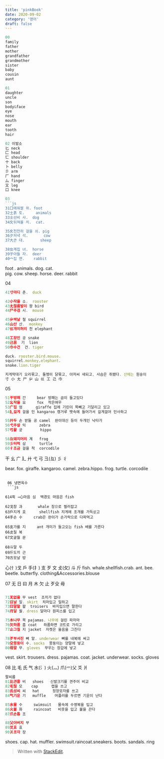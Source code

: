 ```yaml
---
title: 'pinkBook'
date: 2020-09-02
category: '영어'
draft: false
---
```

```js
00
family
father
mother
grandfather
grandmother
sister
baby
cousin
aunt

01
daughter
uncle
son
body&face
eye
nose
mouth
ear
tooth
hair

02 이발소
匕 neck
匚 head
匸 shoulder
十 back
卜 belly
卩 arm
厂 hand
厶 finger
又 leg
口 knee

03
```js
31囗에워쌀 위. foot 
32土흙 토.     animals
33士선비 사.  dog
34夂뒤쳐올 치.  cat.

35夊천천히 걸을 쇠. pig
36夕저녁 석.       cow
37大큰 대.       sheep

38女계집 녀.  horse
39子아들 자.  deer
40宀집 면.    rabbit 
```
 foot . animals. dog. cat.  
 pig. cow. sheep. 
 horse. deer. rabbit 
 
 04
```js
41寸마디 촌.  duck

42小작을 소.  rooster
43尢절름발이 왕 bird
44尸주검 시.  mouse

45屮싹날 철 squirrel
46山산 산.  monkey
47巛개미허리 천 elephant

48工장인 공 snake
49己몸  기  lion
50巾수건  건. tiger

duck. rooster.bird.mouse.
squirrel.monkey.elephant.
snake.lion.tiger

지게막대기 오리묶고, 돌멩이 닭묶고, 아저씨 새되고, 사슴은 쥐됐다. 산에는 원숭이
寸 小 尢 尸 屮 山 巛 工 己 巾
```
05
```js
51干방패 간     bear 방패는 곰이 들고있다
52幺작을 요     fox  작은여우
53广집 엄      giraffe 집에 기린이 목빼고 기달리고 있고
54廴길게 걸을 인 kangaroo 캥거루 뱃속에 들어가서 길게걸어 인사하고

55廾두 손 받들 공 camel  완이대신 등이 두개인 낙타가
56弋주살 익      zebra
57弓활 궁        hippo

58彑돼지머리 계   frog
59彡터럭 삼      turtle
60彳조금 걸을 척  corcodile
```
干 幺 广 廴 廾 弋 弓 彐(彑) 彡 彳

bear. fox. giraffe. kangaroo.
camel. zebra.hippo.
frog. turtle. corcodile
```

 06 냉면육수 
 ```js

614획 →心마음 심  백경도 마음은 fish

62戈창 과       whale 창으로 찔러잡고
63戶지게 호      shellfish 지게에 조개를 가득싣고
64手손 수     crab은 완이가 손가락으로 다파먹고

65支가를 지     ant 개미가 들고오는 fish 배를 가른다
66攴칠 복
67文글월 문

68斗말 두
69斤도끼 근
70方모날 방
```
 心(忄)戈 戶 手(扌) 支 歹 文 攴(攵) 斗 斤
fish. whale.shellfish.crab.
ant. bee. beetle.
butterfly. clothing&Accessories.blouse

07
 无 日 曰 月 木 欠 止 歹殳 毋
```js

71无없을 무 vest  조끼가 없다
72日날 일. skirt  치마입고 일하고 
73曰말할 왈  troisers  바지입으면 말한다 
74月달 월. dress 달마다 원피스를 입고

75木나무 목 pajamas. 나무에 걸린 파자마
76欠하품 흠 coat   하품하면 코트로 가리고
77止그칠 지 jacket  자켓은 울음을 그친다

78歹부서진 뼈 알. underwear 뼈를 내복에 싸고
79殳몽둥이 수. socks  몽둥이는 양말에 넣고
80毋말 무. gloves  무우는 장갑에 넣고
```
vest. skirt. trousers. dress.
pajamas. coat. jacket.
underwear. socks. gloves


08
比 毛 氏 气 水(氵) 火(灬) 爪(爫)父 爻 爿
```js
팔씨름
81比견줄 비   shoes   신발크기를 견주어 비교
82毛털 모    cap      캡을 쓰고
83氏성씨 씨   hat      정장모자를 쓰고
84气기운 기   muffle    머플러를 두르면 기운이 난다

85水물 수     swimsuit   물속에 수영복을 입고 
86火불 화     raincoat   비옷을 입고 불을 끈다
87爪손톱 조 

88父아버지 부
89爻효 효
90爿조각 장
```
shoes. cap.  hat. muffler. 
swimsuit.raincoat.sneakers.
boots. sandals. ring
> Written with [StackEdit](https://stackedit.io/).
<!--stackedit_data:
eyJoaXN0b3J5IjpbLTY1NjY2ODY2NCwxOTM2OTQ0MDUwLC0xMT
c0MDM1MjczLC0yODA1NjE0OTYsMTUwNzA3MzU4OCwxNjM2NjA3
MjM3LDI2MTk4MjYyOSwzMDY2NDE4ODVdfQ==
-->